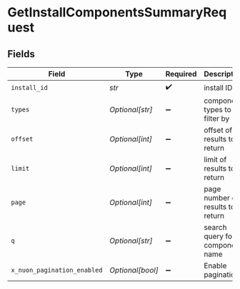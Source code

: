# GetInstallComponentsSummaryRequest


## Fields

| Field                            | Type                             | Required                         | Description                      |
| -------------------------------- | -------------------------------- | -------------------------------- | -------------------------------- |
| `install_id`                     | *str*                            | :heavy_check_mark:               | install ID                       |
| `types`                          | *Optional[str]*                  | :heavy_minus_sign:               | component types to filter by     |
| `offset`                         | *Optional[int]*                  | :heavy_minus_sign:               | offset of results to return      |
| `limit`                          | *Optional[int]*                  | :heavy_minus_sign:               | limit of results to return       |
| `page`                           | *Optional[int]*                  | :heavy_minus_sign:               | page number of results to return |
| `q`                              | *Optional[str]*                  | :heavy_minus_sign:               | search query for component name  |
| `x_nuon_pagination_enabled`      | *Optional[bool]*                 | :heavy_minus_sign:               | Enable pagination                |